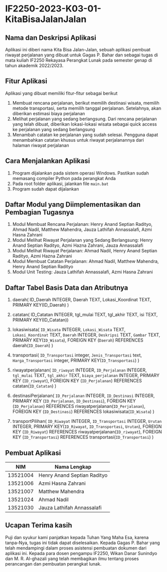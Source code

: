 # IF2250-2023-K03-01-KitaBisaJalanJalan

## Nama dan Deskripsi Aplikasi
Aplikasi ini diberi nama Kita Bisa Jalan-Jalan, sebuah aplikasi pembuat riwayat perjalanan yang dibuat untuk Gagas P. Bahar dan sebagai tugas di mata kuliah IF2250 Rekayasa Perangkat Lunak pada semester genap di tahun akademik 2022/2023.

## Fitur Aplikasi
Aplikasi yang dibuat memiliki fitur-fitur sebagai berikut
1. Membuat rencana perjalanan, berikut memilih destinasi wisata, memilih metode transportasi, serta memilih tanggal perjalanan. Setelahnya, akan diberikan estimasi biaya perjalanan
2. Melihat perjalanan yang sedang berlangsung. Dari rencana perjalanan yang telah dibuat, diberikan lokasi-lokasi wisata sebagai quick access ke perjalanan yang sedang berlangsung
3. Menambah catatan ke perjalanan yang sudah selesai. Pengguna dapat menambahkan catatan khusus untuk riwayat perjalanannya dari halaman riwayat perjalanan

## Cara Menjalankan Aplikasi
1. Program dijalankan pada sistem operasi Windows. Pastikan sudah memasang compiler Python pada perangkat Anda
2. Pada root folder aplikasi, jalankan file `main.bat`
3. Program sudah dapat dijalankan

## Daftar Modul yang Diimplementasikan dan Pembagian Tugasnya
1. Modul Membuat Rencana Perjalanan: Henry Anand Septian Radityo, Ahmad Nadil, Matthew Mahendra, Jauza Lathifah Annassalafi, Azmi Hasna Zahrani
2. Modul Melihat Riwayat Perjalanan yang Sedang Berlangsung: Henry Anand Septian Radityo, Azmi Hazna Zahrani, Jauza Annassalafi
3. Modul Melihat Riwayat Perjalanan: Ahmad Nadil, Henry Anand Septian Radityo, Azmi Hazna Zahrani
4. Modul Membuat Catatan Perjalanan: Ahmad Nadil, Matthew Mahendra, Henry Anand Septian Radityo
5. Modul Unit Testing: Jauza Lathifah Annassalafi, Azmi Hasna Zahrani

## Daftar Tabel Basis Data dan Atributnya
1. daerah(
        ID_Daerah INTEGER,
        Daerah TEXT,
        Lokasi_Koordinat TEXT,
        PRIMARY KEY(ID_Daerah)
        )

2. catatan(
        ID_Catatan INTEGER,
        tgl_mulai TEXT,
        tgl_akhir TEXT,
        isi TEXT,
        PRIMARY KEY(ID_Catatan))

3. lokasiwisata(
        `ID_Wisata` INTEGER,
        `Lokasi_Wisata` TEXT,
        `Lokasi_Koordinat` TEXT,
        `Daerah` INTEGER,
        `Deskripsi` TEXT,
        `Gambar` TEXT,
        PRIMARY KEY(`ID_Wisata`),
        FOREIGN KEY (`Daerah`) REFERENCES daerah(`ID_Daerah`)
        )

4. transportasi(
        `ID_Transportasi` integer,
        `Jenis_Transportasi` text,
        `Harga_Transportasi` integer,
        PRIMARY KEY(`ID_Transportasi`)
    )

5. riwayatperjalanan(
        `ID_riwayat` INTEGER,
        `ID_Perjalanan` INTEGER,
        `tgl_mulai` TEXT,
        `tgl_akhir` TEXT,
        `biaya_perjalanan` INTEGER,
        PRIMARY KEY (`ID_riwayat`),
        FOREIGN KEY (`ID_Perjalanan`) REFERENCES catatan(`ID_Catatan`)
    )

6. destinasiPerjalanan(
    `ID_Perjalanan` INTEGER,
    `ID_Destinasi` INTEGER,
    PRIMARY KEY (`ID_Perjalanan`, `ID_Destinasi`),
    FOREIGN KEY (`ID_Perjalanan`) REFERENCES riwayatperjalanan(`ID_Perjalanan`),
    FOREIGN KEY (`ID_Destinasi`) REFERENCES lokasiwisata(`ID_Wisata`)
    )

7. transportPilihan(
        `ID_Riwayat` INTEGER,
        `ID_Transportasi` INTEGER,
        `Urutan` INTEGER,
        PRIMARY KEY(`ID_Riwayat`, `ID_Transportasi`, `Urutan`),
        FOREIGN KEY (`ID_Riwayat`) REFERENCES riwayatperjalanan(`ID_riwayat`),
        FOREIGN KEY (`ID_Transportasi`) REFERENCES transportasi(`ID_Transportasi`)
    )

## Pembuat Aplikasi
| NIM | Nama Lengkap |
| ------ | ---------- |
| 13521004 | Henry Anand Septian Radityo |
| 13521006 | Azmi Hasna Zahrani |
| 13521007 | Matthew Mahendra |
| 13521024 | Ahmad Nadil |
| 13521030 | Jauza Lathifah Annassalafi |

## Ucapan Terima kasih
Puji dan syukur kami panjatkan kepada Tuhan Yang Maha Esa, karena tanpa-Nya, tugas ini tidak dapat diselesaikan. Kepada Gagas P. Bahar yang telah mendampingi dalam proses asistensi pembuatan dokumen dari aplikasi ini. Kepada para dosen pengampu IF2250, Wikan Danar Sunindyo dan M. R. Al-ghazali yang telah membagikan ilmu tentang proses perancangan dan pembuatan perangkat lunak.